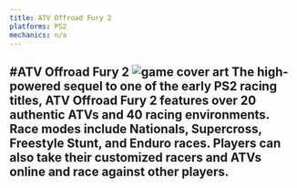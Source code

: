 ```yaml
---
title: ATV Offroad Fury 2
platforms: PS2
mechanics: n/a
---
```

#ATV Offroad Fury 2
![game cover art](//images.igdb.com/igdb/image/upload/t_thumb/vbtpwwf1rsknqygstq0g.jpg "Logo Title Text 1")
The high-powered sequel to one of the early PS2 racing titles, ATV Offroad Fury 2 features over 20 authentic ATVs and 40 racing environments. Race modes include Nationals, Supercross, Freestyle Stunt, and Enduro races. Players can also take their customized racers and ATVs online and race against other players.
-
